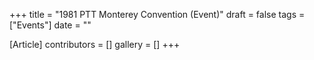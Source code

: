 +++
title = "1981 PTT Monterey Convention (Event)"
draft = false
tags = ["Events"]
date = ""

[Article]
contributors = []
gallery = []
+++